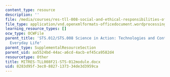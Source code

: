 ```yaml
---
content_type: resource
description: ''
file: /media/courses/res-tll-008-social-and-ethical-responsibilities-of-computing-serc-fall-2021/8283d95f3ec08827137334de3d3959ca_MITRES-TLL008F21-STS-012module.docx
file_type: application/vnd.openxmlformats-officedocument.wordprocessingml.document
learning_resource_types: []
ocw_type: OCWFile
parent_title: 'STS.012/STS.008 Science in Action: Technologies and Controversies in
  Everyday Life'
parent_type: SupplementalResourceSection
parent_uid: aa5524bd-44ac-a6cd-4acb-ef45ca9582d4
resourcetype: Other
title: MITRES-TLL008F21-STS-012module.docx
uid: 8283d95f-3ec0-8827-1373-34de3d3959ca
---
```

